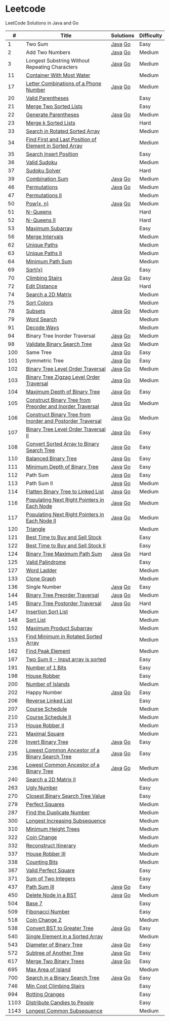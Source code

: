 # Leetcode
LeetCode Solutions in Java and Go

| #    | Title                                                        | Solutions                                                    | Difficulty |
| ---- | ------------------------------------------------------------ | ------------------------------------------------------------ | ---------- |
| 1    | Two Sum                                                      | [Java](<https://github.com/viktorzhong/leetcode/blob/master/Java/TwoSum.java>)    [Go](<https://github.com/viktorzhong/leetcode/blob/master/Go/two_sum.go>) | Easy       |
| 2    | Add Two Numbers                                              | [Java](<https://github.com/viktorzhong/leetcode/blob/master/Java/AddTwoNumbers.java>)    [Go](https://github.com/viktorzhong/leetcode/blob/master/Go/add_two_numbers.go) | Medium     |
| 3    | Longest Substring Without Repeating Characters               | [Java](https://github.com/viktorzhong/leetcode/blob/master/Java/LengthOfLongestSubstring.java)    [Go](https://github.com/viktorzhong/leetcode/blob/master/Go/length_of_longest_substring.go) | Medium     |
| 11   | [Container With Most Water](https://leetcode.com/problems/container-with-most-water) |                                                              | Medium     |
| 17   | [Letter Combinations of a Phone Number](https://leetcode.com/problems/letter-combinations-of-a-phone-number) | [Java](https://github.com/viktorzhong/leetcode/blob/master/Java/LetterCombinations.java)    [Go](https://github.com/viktorzhong/leetcode/blob/master/Go/letter_combinations.go) | Medium     |
| 20   | [Valid Parentheses](https://leetcode.com/problems/valid-parentheses) |                                                              | Easy       |
| 21   | [Merge Two Sorted Lists](https://leetcode.com/problems/merge-two-sorted-lists) |                                                              | Easy       |
| 22   | [Generate Parentheses](https://leetcode.com/problems/generate-parentheses) | [Java](https://github.com/viktorzhong/leetcode/blob/master/Java/GenerateParenthesis.java)    [Go](https://github.com/viktorzhong/leetcode/blob/master/Go/generate_parenthesis.go) | Medium     |
| 23   | [Merge k Sorted Lists](https://leetcode.com/problems/merge-k-sorted-lists) |                                                              | Hard       |
| 33   | [Search in Rotated Sorted Array](https://leetcode.com/problems/search-in-rotated-sorted-array) |                                                              | Medium     |
| 34   | [Find First and Last Position of Element in Sorted Array](https://leetcode.com/problems/find-first-and-last-position-of-element-in-sorted-array) |                                                              | Medium     |
| 35   | [Search Insert Position](https://leetcode.com/problems/search-insert-position) |                                                              | Easy       |
| 36   | [Valid Sudoku](https://leetcode.com/problems/valid-sudoku)   |                                                              | Medium     |
| 37   | [Sudoku Solver](https://leetcode.com/problems/sudoku-solver) |                                                              | Hard       |
| 39   | [Combination Sum](https://leetcode.com/problems/combination-sum) | [Java](https://github.com/viktorzhong/leetcode/blob/master/Java/CombinationSum.java)    [Go](https://github.com/viktorzhong/leetcode/blob/master/Go/combination_sum.go) | Medium     |
| 46   | [Permutations](https://leetcode.com/problems/permutations)   | [Java](https://github.com/viktorzhong/leetcode/blob/master/Java/Permutations.java)    [Go](https://github.com/viktorzhong/leetcode/blob/master/Go/permutations.go) | Medium     |
| 47   | [Permutations II](https://leetcode.com/problems/permutations-ii) |                                                              | Medium     |
| 50   | [Pow(x, n)](https://leetcode.com/problems/powx-n)            | [Java](<https://github.com/viktorzhong/leetcode/blob/master/Java/Pow.java>)    [Go](https://github.com/viktorzhong/leetcode/blob/master/Go/pow.go) | Medium     |
| 51   | [N-Queens](https://leetcode.com/problems/n-queens)           |                                                              | Hard       |
| 52   | [N-Queens II](https://leetcode.com/problems/n-queens-ii)     |                                                              | Hard       |
| 53   | [Maximum Subarray](https://leetcode.com/problems/maximum-subarray) |                                                              | Easy       |
| 56   | [Merge Intervals](https://leetcode.com/problems/merge-intervals) |                                                              | Medium     |
| 62   | [Unique Paths](https://leetcode.com/problems/unique-paths)   |                                                              | Medium     |
| 63   | [Unique Paths II](https://leetcode.com/problems/unique-paths-ii) |                                                              | Medium     |
| 64   | [Minimum Path Sum](https://leetcode.com/problems/minimum-path-sum) |                                                              | Medium     |
| 69   | [Sqrt(x)](https://leetcode.com/problems/sqrtx)               |                                                              | Easy       |
| 70   | [Climbing Stairs](https://leetcode.com/problems/climbing-stairs) | [Java](https://github.com/viktorzhong/leetcode/blob/master/Java/ClimbStairs.java)    [Go](https://github.com/viktorzhong/leetcode/blob/master/Go/climb_stairs.go) | Easy       |
| 72   | [Edit Distance](https://leetcode.com/problems/edit-distance) |                                                              | Hard       |
| 74   | [Search a 2D Matrix](https://leetcode.com/problems/search-a-2d-matrix) |                                                              | Medium     |
| 75   | [Sort Colors](https://leetcode.com/problems/sort-colors)     |                                                              | Medium     |
| 78   | [Subsets](https://leetcode.com/problems/subsets)             | [Java](https://github.com/viktorzhong/leetcode/blob/master/Java/Subsets.java)    [Go](https://github.com/viktorzhong/leetcode/blob/master/Go/subsets.go) | Medium     |
| 79   | [Word Search](https://leetcode.com/problems/word-search)     |                                                              | Medium     |
| 91   | [Decode Ways](https://leetcode.com/problems/decode-ways)     |                                                              | Medium     |
| 94   | Binary Tree Inorder Traversal                                | [Java](https://github.com/viktorzhong/leetcode/blob/master/Java/InorderTraversal.java)    [Go](https://github.com/viktorzhong/leetcode/blob/master/Go/inorder_traversal.go) | Medium     |
| 98   | [Validate Binary Search Tree](https://leetcode.com/problems/validate-binary-search-tree) | [Java](https://github.com/viktorzhong/leetcode/blob/master/Java/IsValidBST.java)    [Go](https://github.com/viktorzhong/leetcode/blob/master/Go/valid_bst.go) | Medium     |
| 100  | Same Tree                                                    | [Java](https://github.com/viktorzhong/leetcode/blob/master/Java/SameTree.java)    [Go](https://github.com/viktorzhong/leetcode/blob/master/Go/same_tree.go) | Easy       |
| 101  | Symmetric Tree                                               | [Java](https://github.com/viktorzhong/leetcode/blob/master/Java/SymmetricTree.java)    [Go](https://github.com/viktorzhong/leetcode/blob/master/Go/symmetric_tree.go) | Easy       |
| 102  | [Binary Tree Level Order Traversal](https://leetcode.com/problems/binary-tree-level-order-traversal) | [Java](https://github.com/viktorzhong/leetcode/blob/master/Java/LevelOrder.java)    [Go](https://github.com/viktorzhong/leetcode/blob/master/Go/level_order.go) | Medium     |
| 103  | [Binary Tree Zigzag Level Order Traversal](https://leetcode.com/problems/binary-tree-zigzag-level-order-traversal) | [Java](https://github.com/viktorzhong/leetcode/blob/master/Java/ZigzagLevelOrder.java)    [Go](https://github.com/viktorzhong/leetcode/blob/master/Go/zigzag_level_order.go) | Medium     |
| 104  | [Maximum Depth of Binary Tree](https://leetcode.com/problems/maximum-depth-of-binary-tree) | [Java](https://github.com/viktorzhong/leetcode/blob/master/Java/MaxDepth.Java)    [Go](https://github.com/viktorzhong/leetcode/blob/master/Go/max_depth.go) | Easy       |
| 105  | [Construct Binary Tree from Preorder and Inorder Traversal](https://leetcode.com/problems/construct-binary-tree-from-preorder-and-inorder-traversal) | [Java](https://github.com/viktorzhong/leetcode/blob/master/Java/BuildTreeFromPreorderAndInorder.java)    [Go](https://github.com/viktorzhong/leetcode/blob/master/Go/build_tree_from_preorder_and_inorder.go) | Medium     |
| 106  | [Construct Binary Tree from Inorder and Postorder Traversal](https://leetcode.com/problems/construct-binary-tree-from-inorder-and-postorder-traversal) | [Java](https://github.com/viktorzhong/leetcode/blob/master/Java/BuildTreeFromPostorderAndInorder.java)    [Go](https://github.com/viktorzhong/leetcode/blob/master/Go/build_tree_from_postorder_and_inorder.go) | Medium     |
| 107  | [Binary Tree Level Order Traversal II](https://leetcode.com/problems/binary-tree-level-order-traversal-ii) | [Java](https://github.com/viktorzhong/leetcode/blob/master/Java/LevelOrderBottom.java)    [Go](https://github.com/viktorzhong/leetcode/blob/master/Go/level_order_bottom.go) | Easy       |
| 108  | [Convert Sorted Array to Binary Search Tree](https://leetcode.com/problems/convert-sorted-array-to-binary-search-tree) | [Java](https://github.com/viktorzhong/leetcode/blob/master/Java/SortedArrayToBST.java)    [Go](https://github.com/viktorzhong/leetcode/blob/master/Go/sorted_array_to_bst.go) | Easy       |
| 110  | [Balanced Binary Tree](https://leetcode.com/problems/balanced-binary-tree) | [Java](https://github.com/viktorzhong/leetcode/blob/master/Java/IsBalanced.java)    [Go](https://github.com/viktorzhong/leetcode/blob/master/Go/is_balanced.go) | Easy       |
| 111  | [Minimum Depth of Binary Tree](https://leetcode.com/problems/minimum-depth-of-binary-tree) | [Java](https://github.com/viktorzhong/leetcode/blob/master/Java/MinDepth.java)    [Go](https://github.com/viktorzhong/leetcode/blob/master/Go/min_depth.go) | Easy       |
| 112  | Path  Sum                                                    | [Java](https://github.com/viktorzhong/leetcode/blob/master/Java/PathSum.java)    [Go](https://github.com/viktorzhong/leetcode/blob/master/Go/path_sum.go) | Easy       |
| 113  | Path  Sum II                                                 | [Java](https://github.com/viktorzhong/leetcode/blob/master/Java/PathSumII.java)    [Go](https://github.com/viktorzhong/leetcode/blob/master/Go/path_sum_II.go) | Medium     |
| 114  | [Flatten Binary Tree to Linked List](https://leetcode.com/problems/flatten-binary-tree-to-linked-list) | [Java](https://github.com/viktorzhong/leetcode/blob/master/Java/FlatternBinaryTree.java)    [Go](https://github.com/viktorzhong/leetcode/blob/master/Go/flatten_binary_tree.go) | Medium     |
| 116  | [Populating Next Right Pointers in Each Node](https://leetcode.com/problems/populating-next-right-pointers-in-each-node) | [Java](https://github.com/viktorzhong/leetcode/blob/master/Java/PopulateNextPointers.java)    [Go]() | Medium     |
| 117  | [Populating Next Right Pointers in Each Node II](https://leetcode.com/problems/populating-next-right-pointers-in-each-node-ii) | [Java](https://github.com/viktorzhong/leetcode/blob/master/Java/PopulateNextPointersII.java)    [Go]() | Medium     |
| 120  | [Triangle](https://leetcode.com/problems/triangle)           |                                                              | Medium     |
| 121  | [Best Time to Buy and Sell Stock](https://leetcode.com/problems/best-time-to-buy-and-sell-stock) |                                                              | Easy       |
| 122  | [Best Time to Buy and Sell Stock II](https://leetcode.com/problems/best-time-to-buy-and-sell-stock-ii) |                                                              | Easy       |
| 124  | [Binary Tree Maximum Path Sum](https://leetcode.com/problems/binary-tree-maximum-path-sum) | [Java](https://github.com/viktorzhong/leetcode/blob/master/Java/MaxPathSum.java)    [Go](https://github.com/viktorzhong/leetcode/blob/master/Go/max_path_sum.go) | Hard       |
| 125  | [Valid Palindrome](https://leetcode.com/problems/valid-palindrome) |                                                              | Easy       |
| 127  | [Word Ladder](https://leetcode.com/problems/word-ladder)     |                                                              | Medium     |
| 133  | [Clone Graph](https://leetcode.com/problems/clone-graph)     |                                                              | Medium     |
| 136  | Single Number                                                | [Java](<https://github.com/viktorzhong/leetcode/blob/master/Java/SingleNumber.java>)    [Go](<https://github.com/viktorzhong/leetcode/blob/master/Go/single_number.go>) | Easy       |
| 144  | [Binary Tree Preorder Traversal](https://leetcode.com/problems/binary-tree-preorder-traversal) | [Java](https://github.com/viktorzhong/leetcode/blob/master/Java/PreorderTraversal.java)    [Go](https://github.com/viktorzhong/leetcode/blob/master/Go/preorder_traversal.go) | Medium     |
| 145  | [Binary Tree Postorder Traversal](https://leetcode.com/problems/binary-tree-postorder-traversal) | [Java](https://github.com/viktorzhong/leetcode/blob/master/Java/PostorderTraversal.java)    [Go](https://github.com/viktorzhong/leetcode/blob/master/Go/postorder_traversal.go) | Hard       |
| 147  | [Insertion Sort List](https://leetcode.com/problems/insertion-sort-list) |                                                              | Medium     |
| 148  | [Sort List](https://leetcode.com/problems/sort-list)         |                                                              | Medium     |
| 152  | [Maximum Product Subarray](https://leetcode.com/problems/maximum-product-subarray) |                                                              | Medium     |
| 153  | [Find Minimum in Rotated Sorted Array](https://leetcode.com/problems/find-minimum-in-rotated-sorted-array) |                                                              | Medium     |
| 162  | [Find Peak Element](https://leetcode.com/problems/find-peak-element) |                                                              | Medium     |
| 167  | [Two Sum II - Input array is sorted](https://leetcode.com/problems/two-sum-ii-input-array-is-sorted) |                                                              | Easy       |
| 191  | [Number of 1 Bits](https://leetcode.com/problems/number-of-1-bits) |                                                              | Easy       |
| 198  | [House Robber](https://leetcode.com/problems/house-robber)   |                                                              | Easy       |
| 200  | [Number of Islands](https://leetcode.com/problems/number-of-islands) |                                                              | Medium     |
| 202  | Happy Number                                                 | [Java](<https://github.com/viktorzhong/leetcode/blob/master/Java/IsHappy.java>)    [Go](<https://github.com/viktorzhong/leetcode/blob/master/Go/is_happy.go>) | Easy       |
| 206  | [Reverse Linked List](https://leetcode.com/problems/reverse-linked-list) |                                                              | Easy       |
| 207  | [Course Schedule](https://leetcode.com/problems/course-schedule) |                                                              | Medium     |
| 210  | [Course Schedule II](https://leetcode.com/problems/course-schedule-ii) |                                                              | Medium     |
| 213  | [House Robber II](https://leetcode.com/problems/house-robber-ii) |                                                              | Medium     |
| 221  | [Maximal Square](https://leetcode.com/problems/maximal-square) |                                                              | Medium     |
| 226  | [Invert Binary Tree](https://leetcode.com/problems/invert-binary-tree) | [Java](https://github.com/viktorzhong/leetcode/blob/master/Java/InvertTree.java)    [Go](https://github.com/viktorzhong/leetcode/blob/master/Go/invert_tree.go) | Easy       |
| 235  | [Lowest Common Ancestor of a Binary Search Tree](https://leetcode.com/problems/lowest-common-ancestor-of-a-binary-search-tree) | [Java](https://github.com/viktorzhong/leetcode/blob/master/Java/LowestCommonAncestor.java)    [Go](https://github.com/viktorzhong/leetcode/blob/master/Go/lowest_common_ancestor.go) | Easy       |
| 236  | [Lowest Common Ancestor of a Binary Tree](https://leetcode.com/problems/lowest-common-ancestor-of-a-binary-tree) | [Java]()    [Go](https://github.com/viktorzhong/leetcode/blob/master/Go/lowest_common_ancestor_binary_tree.go) | Medium     |
| 240  | [Search a 2D Matrix II](https://leetcode.com/problems/search-a-2d-matrix-ii) |                                                              | Medium     |
| 263  | [Ugly Number](https://leetcode.com/problems/ugly-number)     |                                                              | Easy       |
| 270  | [Closest Binary Search Tree Value](https://leetcode.com/problems/closest-binary-search-tree-value) |                                                              | Easy       |
| 279  | [Perfect Squares](https://leetcode.com/problems/perfect-squares) |                                                              | Medium     |
| 287  | [Find the Duplicate Number](https://leetcode.com/problems/find-the-duplicate-number) |                                                              | Medium     |
| 300  | [Longest Increasing Subsequence](https://leetcode.com/problems/longest-increasing-subsequence) |                                                              | Medium     |
| 310  | [Minimum Height Trees](https://leetcode.com/problems/minimum-height-trees) |                                                              | Medium     |
| 322  | [Coin Change](https://leetcode.com/problems/coin-change)     |                                                              | Medium     |
| 332  | [Reconstruct Itinerary](https://leetcode.com/problems/reconstruct-itinerary) |                                                              | Medium     |
| 337  | [House Robber III](https://leetcode.com/problems/house-robber-iii) |                                                              | Medium     |
| 338  | [Counting Bits](https://leetcode.com/problems/counting-bits) |                                                              | Medium     |
| 367  | [Valid Perfect Square](https://leetcode.com/problems/valid-perfect-square) |                                                              | Easy       |
| 371  | [Sum of Two Integers](https://leetcode.com/problems/sum-of-two-integers) |                                                              | Easy       |
| 437  | [Path Sum III](https://leetcode.com/problems/path-sum-iii)   | [Java](https://github.com/viktorzhong/leetcode/blob/master/Java/PathSumIII.java)    [Go](https://github.com/viktorzhong/leetcode/blob/master/Go/path_sum_III.go) | Easy       |
| 450  | [Delete Node in a BST](https://leetcode.com/problems/delete-node-in-a-bst) | [Java](https://github.com/viktorzhong/leetcode/blob/master/Java/DeleteNode.java)    [Go](https://github.com/viktorzhong/leetcode/blob/master/Go/delete_node.go) | Medium     |
| 504  | [Base 7](https://leetcode.com/problems/base-7)               |                                                              | Easy       |
| 509  | [Fibonacci Number](https://leetcode.com/problems/fibonacci-number) |                                                              | Easy       |
| 518  | [Coin Change 2](https://leetcode.com/problems/coin-change-2) |                                                              | Medium     |
| 538  | [Convert BST to Greater Tree](https://leetcode.com/problems/convert-bst-to-greater-tree) | [Java](https://github.com/viktorzhong/leetcode/blob/master/Java/ConvertBST.java)    [Go](https://github.com/viktorzhong/leetcode/blob/master/Go/convert_bst.go) | Easy       |
| 540  | [Single Element in a Sorted Array](https://leetcode.com/problems/single-element-in-a-sorted-array) |                                                              | Medium     |
| 543  | [Diameter of Binary Tree](https://leetcode.com/problems/diameter-of-binary-tree) | [Java](https://github.com/viktorzhong/leetcode/blob/master/Java/DiameterOfBinaryTree.java)    [Go](https://github.com/viktorzhong/leetcode/blob/master/Go/diameter_binary_tree.go) | Easy       |
| 572  | [Subtree of Another Tree](https://leetcode.com/problems/subtree-of-another-tree) | [Java](https://github.com/viktorzhong/leetcode/blob/master/Java/IsSubTree.java)    [Go](https://github.com/viktorzhong/leetcode/blob/master/Go/is_subtree.go) | Easy       |
| 617  | [Merge Two Binary Trees](https://leetcode.com/problems/merge-two-binary-trees) | [Java](https://github.com/viktorzhong/leetcode/blob/master/Java/MergeTrees.java)    [Go](https://github.com/viktorzhong/leetcode/blob/master/Go/merge_trees.go) | Easy       |
| 695  | [Max Area of Island](https://leetcode.com/problems/max-area-of-island) |                                                              | Medium     |
| 700  | [Search in a Binary Search Tree](https://leetcode.com/problems/search-in-a-binary-search-tree) | [Java](https://github.com/viktorzhong/leetcode/blob/master/Java/SearchBST.java)    [Go](https://github.com/viktorzhong/leetcode/blob/master/Go/search_bst.go) | Easy       |
| 746  | [Min Cost Climbing Stairs](https://leetcode.com/problems/min-cost-climbing-stairs) |                                                              | Easy       |
| 994  | [Rotting Oranges](https://leetcode.com/problems/rotting-oranges) |                                                              | Easy       |
| 1103 | [Distribute Candies to People](https://leetcode.com/problems/distribute-candies-to-people) |                                                              | Easy       |
| 1143 | [Longest Common Subsequence](https://leetcode.com/problems/longest-common-subsequence) |                                                              | Medium     |

